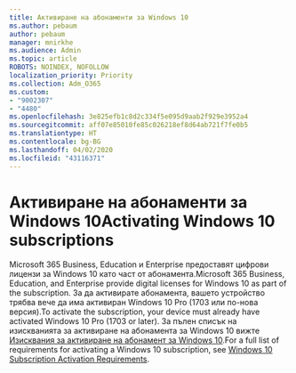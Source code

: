 ```yaml
---
title: Активиране на абонаменти за Windows 10
ms.author: pebaum
author: pebaum
manager: mnirkhe
ms.audience: Admin
ms.topic: article
ROBOTS: NOINDEX, NOFOLLOW
localization_priority: Priority
ms.collection: Adm_O365
ms.custom:
- "9002307"
- "4480"
ms.openlocfilehash: 3e825efb1c8d2c334f5e095d9aab2f929e3952a4
ms.sourcegitcommit: aff07e85010fe85c026218ef8d64ab721f7fe0b5
ms.translationtype: HT
ms.contentlocale: bg-BG
ms.lasthandoff: 04/02/2020
ms.locfileid: "43116371"
---
```

# <a name="activating-windows-10-subscriptions"></a><span data-ttu-id="26224-102">Активиране на абонаменти за Windows 10</span><span class="sxs-lookup"><span data-stu-id="26224-102">Activating Windows 10 subscriptions</span></span>

<span data-ttu-id="26224-103">Microsoft 365 Business, Education и Enterprise предоставят цифрови лицензи за Windows 10 като част от абонамента.</span><span class="sxs-lookup"><span data-stu-id="26224-103">Microsoft 365 Business, Education, and Enterprise provide digital licenses for Windows 10 as part of the subscription.</span></span> <span data-ttu-id="26224-104">За да активирате абонамента, вашето устройство трябва вече да има активиран Windows 10 Pro (1703 или по-нова версия).</span><span class="sxs-lookup"><span data-stu-id="26224-104">To activate the subscription, your device must already have activated Windows 10 Pro (1703 or later).</span></span> <span data-ttu-id="26224-105">За пълен списък на изискванията за активиране на абонамента за Windows 10 вижте [Изисквания за активиране на абонамент за Windows 10](https://docs.microsoft.com/windows/deployment/windows-10-subscription-activation#requirements).</span><span class="sxs-lookup"><span data-stu-id="26224-105">For a full list of requirements for activating a Windows 10 subscription, see [Windows 10 Subscription Activation Requirements](https://docs.microsoft.com/windows/deployment/windows-10-subscription-activation#requirements).</span></span>
